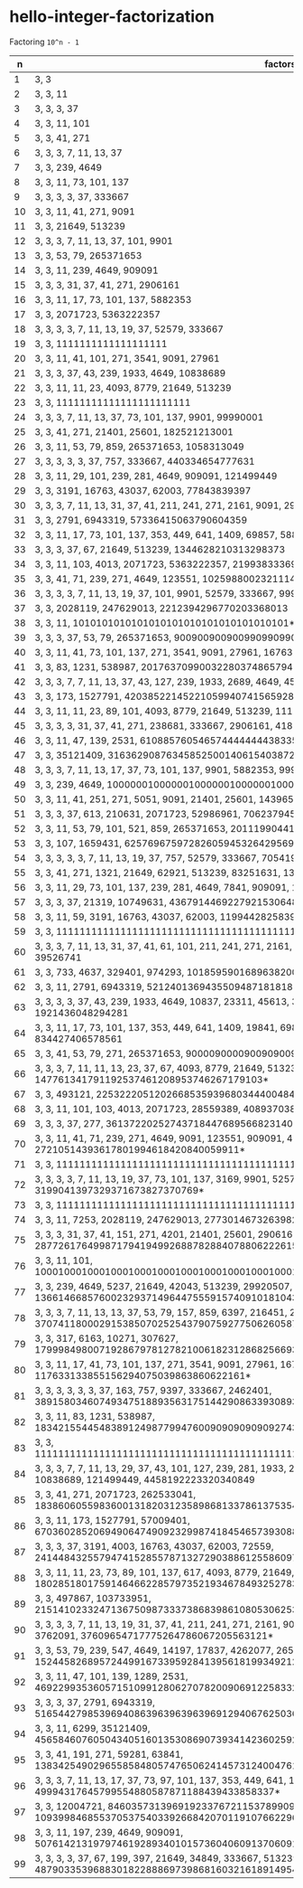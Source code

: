 # hello-integer-factorization

Factoring `10^n - 1`

n   | factors
--- | ---
1   | 3, 3
2   | 3, 3, 11
3   | 3, 3, 3, 37
4   | 3, 3, 11, 101
5   | 3, 3, 41, 271
6   | 3, 3, 3, 7, 11, 13, 37
7   | 3, 3, 239, 4649
8   | 3, 3, 11, 73, 101, 137
9   | 3, 3, 3, 3, 37, 333667
10  | 3, 3, 11, 41, 271, 9091
11  | 3, 3, 21649, 513239
12  | 3, 3, 3, 7, 11, 13, 37, 101, 9901
13  | 3, 3, 53, 79, 265371653
14  | 3, 3, 11, 239, 4649, 909091
15  | 3, 3, 3, 31, 37, 41, 271, 2906161
16  | 3, 3, 11, 17, 73, 101, 137, 5882353
17  | 3, 3, 2071723, 5363222357
18  | 3, 3, 3, 3, 7, 11, 13, 19, 37, 52579, 333667
19  | 3, 3, 1111111111111111111
20  | 3, 3, 11, 41, 101, 271, 3541, 9091, 27961
21  | 3, 3, 3, 37, 43, 239, 1933, 4649, 10838689
22  | 3, 3, 11, 11, 23, 4093, 8779, 21649, 513239
23  | 3, 3, 11111111111111111111111
24  | 3, 3, 3, 7, 11, 13, 37, 73, 101, 137, 9901, 99990001
25  | 3, 3, 41, 271, 21401, 25601, 182521213001
26  | 3, 3, 11, 53, 79, 859, 265371653, 1058313049
27  | 3, 3, 3, 3, 3, 37, 757, 333667, 440334654777631
28  | 3, 3, 11, 29, 101, 239, 281, 4649, 909091, 121499449
29  | 3, 3, 3191, 16763, 43037, 62003, 77843839397
30  | 3, 3, 3, 7, 11, 13, 31, 37, 41, 211, 241, 271, 2161, 9091, 2906161
31  | 3, 3, 2791, 6943319, 57336415063790604359
32  | 3, 3, 11, 17, 73, 101, 137, 353, 449, 641, 1409, 69857, 5882353
33  | 3, 3, 3, 37, 67, 21649, 513239, 1344628210313298373
34  | 3, 3, 11, 103, 4013, 2071723,  5363222357, 21993833369
35  | 3, 3, 41, 71, 239, 271, 4649, 123551, 102598800232111471
36  | 3, 3, 3, 3, 7, 11, 13, 19, 37, 101, 9901, 52579, 333667, 999999000001
37  | 3, 3, 2028119, 247629013, 2212394296770203368013
38  | 3, 3, 11, 1010101010101010101010101010101010101*
39  | 3, 3, 3, 37, 53, 79, 265371653, 900900900900990990990991
40  | 3, 3, 11, 41, 73, 101, 137, 271, 3541, 9091, 27961, 1676321, 5964848081
41  | 3, 3, 83, 1231, 538987, 201763709900322803748657942361
42  | 3, 3, 3, 7, 7, 11, 13, 37, 43, 127, 239, 1933, 2689, 4649, 459691, 909091, 10838689
43  | 3, 3, 173, 1527791, 4203852214522105994074156592890477*
44  | 3, 3, 11, 11, 23, 89, 101, 4093, 8779, 21649, 513239, 1112470797641561909*
45  | 3, 3, 3, 3, 31, 37, 41, 271, 238681, 333667, 2906161, 4185502830133110721
46  | 3, 3, 11, 47, 139, 2531, 6108857605465744444444383355868389787*
47  | 3, 3, 35121409, 316362908763458525001406154038726382279
48  | 3, 3, 3, 7, 11, 13, 17, 37, 73, 101, 137, 9901, 5882353, 99990001, 9999999900000001
49  | 3, 3, 239, 4649, 1000000100000010000001000000100000010000001*
50  | 3, 3, 11, 41, 251, 271, 5051, 9091, 21401, 25601, 14396532879144434243285201*
51  | 3, 3, 3, 37, 613, 210631, 2071723, 52986961, 70623794576515816214160089*
52  | 3, 3, 11, 53, 79, 101, 521, 859, 265371653, 2011199044107865681001881398269*
53  | 3, 3, 107, 1659431, 62576967597282605945326429569432422392093283*
54  | 3, 3, 3, 3, 3, 7, 11, 13, 19, 37, 757, 52579, 333667, 70541929, 6242169169165991273965639*
55  | 3, 3, 41, 271, 1321, 21649, 62921, 513239, 83251631, 1300635692678058358830121
56  | 3, 3, 11, 29, 73, 101, 137, 239, 281, 4649, 7841, 909091, 121499449, 127522001020150503761
57  | 3, 3, 3, 37, 21319, 10749631, 4367914469227921530648229664188318958002609*
58  | 3, 3, 11, 59, 3191, 16763, 43037, 62003, 11994428258397534668721109399195445053*
59  | 3, 3, 11111111111111111111111111111111111111111111111111111111111*
60  | 3, 3, 3, 7, 11, 13, 31, 37, 41, 61, 101, 211, 241, 271, 2161, 3541, 9091, 9901, 27961, 2906161, 4188901, 39526741
61  | 3, 3, 733, 4637, 329401, 974293, 1018595901689638200825796208770072767996587*
62  | 3, 3, 11, 2791, 6943319, 52124013694355094871818181818187030583187617327669*
63  | 3, 3, 3, 3, 37, 43, 239, 1933, 4649, 10837, 23311, 45613, 333667, 10838689, 45121231, 1921436048294281
64  | 3, 3, 11, 17, 73, 101, 137, 353, 449, 641, 1409, 19841, 69857, 976193, 5882353, 6187457, 834427406578561
65  | 3, 3, 41, 53, 79, 271, 265371653, 900009000090090900909009099090990909909999099991*
66  | 3, 3, 3, 7, 11, 11, 13, 23, 37, 67, 4093, 8779, 21649, 513239, 147761341791192537461208953746267179103*
67  | 3, 3, 493121, 2253222051202668535939680344400484082225480381308261280925191*
68  | 3, 3, 11, 101, 103, 4013, 2071723, 28559389, 408937038689134166905376867775982278614490397*
69  | 3, 3, 3, 37, 277, 3613722025274371844768956682314083036104696754516249101086646213*
70  | 3, 3, 11, 41, 71, 239, 271, 4649, 9091, 123551, 909091, 4147571, 27210514393617801994618420840059911*
71  | 3, 3, 11111111111111111111111111111111111111111111111111111111111111111111111*
72  | 3, 3, 3, 3, 7, 11, 13, 19, 37, 73, 101, 137, 3169, 9901, 52579, 98641, 333667, 99990001, 3199041397329371673827370769*
73  | 3, 3, 1111111111111111111111111111111111111111111111111111111111111111111111111*
74  | 3, 3, 11, 7253, 2028119, 247629013, 277301467326398276326159708208515598588827122278808811*
75  | 3, 3, 3, 31, 37, 41, 151, 271, 4201, 21401, 25601, 2906161, 2877261764998717941949926887828840788062226151*
76  | 3, 3, 11, 101, 1000100010001000100010001000100010001000100010001000100010001000100010001*
77  | 3, 3, 239, 4649, 5237, 21649, 42043, 513239, 29920507, 136614668576002329371496447555915740910181043
78  | 3, 3, 3, 7, 11, 13, 13, 37, 53, 79, 157, 859, 6397, 216451, 265371653, 370741180002915385070252543790759277506260587*
79  | 3, 3, 317, 6163, 10271, 307627, 179998498007192867978127821006182312868256693827421272815886173*
80  | 3, 3, 11, 17, 41, 73, 101, 137, 271, 3541, 9091, 27961, 1676321, 5070721, 5882353, 117633133855156294075039863860622161*
81  | 3, 3, 3, 3, 3, 3, 37, 163, 757, 9397, 333667, 2462401, 38915803460749347518893563175144290863393089385609948107*
82  | 3, 3, 11, 83, 1231, 538987, 1834215544548389124987799476009090909090927433064536392982158968903851*
83  | 3, 3, 11111111111111111111111111111111111111111111111111111111111111111111111111111111111*
84  | 3, 3, 3, 7, 7, 11, 13, 29, 37, 43, 101, 127, 239, 281, 1933, 2689, 4649, 9901, 226549, 459691, 909091, 10838689, 121499449, 4458192223320340849
85  | 3, 3, 41, 271, 2071723, 262533041, 183860605598360013182031235898681337861375354476172692848943767507*
86  | 3, 3, 11, 173, 1527791, 57009401, 67036028520694906474909232998741845465739308829644070493033873920607*
87  | 3, 3, 3, 37, 3191, 4003, 16763, 43037, 62003, 72559, 24144843255794741528557871327290388612558609738573137693751*
88  | 3, 3, 11, 11, 23, 73, 89, 101, 137, 617, 4093, 8779, 21649, 513239, 18028518017591464662285797352193467849325278349388853277*
89  | 3, 3, 497867, 103733951, 215141023324713675098733373868398610805306253288298816088531326692102356683*
90  | 3, 3, 3, 3, 7, 11, 13, 19, 31, 37, 41, 211, 241, 271, 2161, 9091, 29611, 52579, 238681, 333667, 2906161, 3762091, 37609654717775264786067205563121*
91  | 3, 3, 53, 79, 239, 547, 4649, 14197, 17837, 4262077, 265371653, 1524458268957244991673395928413956181993492125406693201*
92  | 3, 3, 11, 47, 101, 139, 1289, 2531, 469229935360571510991280627078200906912258332164075748377095948539772049526983*
93  | 3, 3, 3, 37, 2791, 6943319, 51654427985396940863963963963969129406762503658050360360360360876904640214329769*
94  | 3, 3, 11, 6299, 35121409, 456584607605043405160135308690739341423602592046592719028467123569418033945340911*
95  | 3, 3, 41, 191, 271, 59281, 63841, 1383425490296558584805747650624145731240047611805950403024199892378422499355791*
96  | 3, 3, 3, 7, 11, 13, 17, 37, 73, 97, 101, 137, 353, 449, 641, 1409, 9901, 69857, 206209, 5882353, 99990001, 49994317645799554880587871188439433858337*
97  | 3, 3, 12004721, 846035731396919233767211537899097169, 109399846855370537540339266842070119107662296580348039
98  | 3, 3, 11, 197, 239, 4649, 909091, 5076142131979746192893401015736040609137060913705583756395939086294416751269035533*
99  | 3, 3, 3, 3, 37, 67, 199, 397, 21649, 34849, 333667, 513239, 487903353968830182288869739868160321618914954114957033410672934232359*

